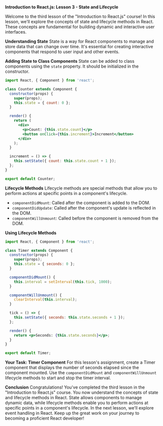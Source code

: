 **Introduction to React.js: Lesson 3 - State and Lifecycle**

Welcome to the third lesson of the "Introduction to React.js" course! In this lesson, we'll explore the concepts of state and lifecycle methods in React. These concepts are fundamental for building dynamic and interactive user interfaces.

**Understanding State**
State is a way for React components to manage and store data that can change over time. It's essential for creating interactive components that respond to user input and other events.

**Adding State to Class Components**
State can be added to class components using the `state` property. It should be initialized in the constructor.

```jsx
import React, { Component } from 'react';

class Counter extends Component {
  constructor(props) {
    super(props);
    this.state = { count: 0 };
  }

  render() {
    return (
      <div>
        <p>Count: {this.state.count}</p>
        <button onClick={this.increment}>Increment</button>
      </div>
    );
  }

  increment = () => {
    this.setState({ count: this.state.count + 1 });
  };
}

export default Counter;
```

**Lifecycle Methods**
Lifecycle methods are special methods that allow you to perform actions at specific points in a component's lifecycle.

- `componentDidMount`: Called after the component is added to the DOM.
- `componentDidUpdate`: Called after the component's update is reflected in the DOM.
- `componentWillUnmount`: Called before the component is removed from the DOM.

**Using Lifecycle Methods**
```jsx
import React, { Component } from 'react';

class Timer extends Component {
  constructor(props) {
    super(props);
    this.state = { seconds: 0 };
  }

  componentDidMount() {
    this.interval = setInterval(this.tick, 1000);
  }

  componentWillUnmount() {
    clearInterval(this.interval);
  }

  tick = () => {
    this.setState({ seconds: this.state.seconds + 1 });
  };

  render() {
    return <p>Seconds: {this.state.seconds}</p>;
  }
}

export default Timer;
```

**Your Task: Timer Component**
For this lesson's assignment, create a Timer component that displays the number of seconds elapsed since the component mounted. Use the `componentDidMount` and `componentWillUnmount` lifecycle methods to start and stop the timer interval.

**Conclusion**
Congratulations! You've completed the third lesson in the "Introduction to React.js" course. You now understand the concepts of state and lifecycle methods in React. State allows components to manage dynamic data, while lifecycle methods enable you to perform actions at specific points in a component's lifecycle. In the next lesson, we'll explore event handling in React. Keep up the great work on your journey to becoming a proficient React developer!